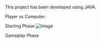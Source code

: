 This project has been developed using JAVA. 

Player vs Computer:

Starting Phase
![Image](https://github.com/user-attachments/assets/11334b70-0fac-4e06-9bfb-16674cec61a9)

Gameplay Phase

